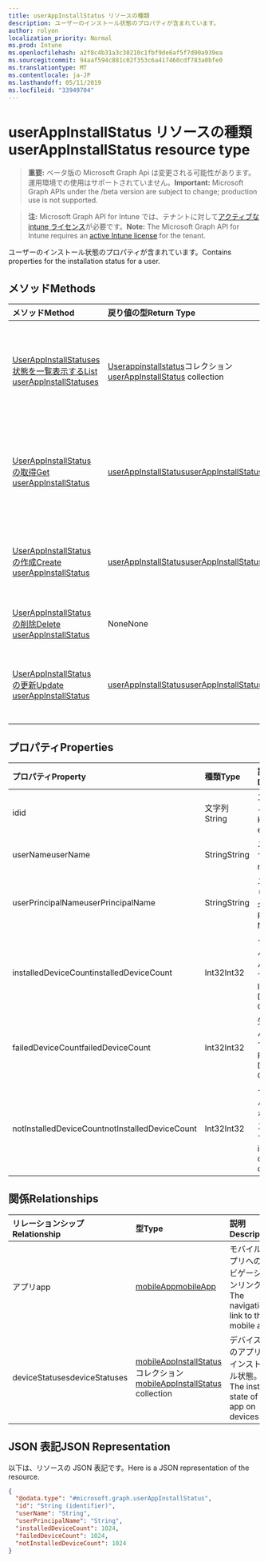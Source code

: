 ```yaml
---
title: userAppInstallStatus リソースの種類
description: ユーザーのインストール状態のプロパティが含まれています。
author: rolyon
localization_priority: Normal
ms.prod: Intune
ms.openlocfilehash: a2f8c4b31a3c30210c1fbf9de6af5f7d00a939ea
ms.sourcegitcommit: 94aaf594c881c02f353c6a417460cdf783a0bfe0
ms.translationtype: MT
ms.contentlocale: ja-JP
ms.lasthandoff: 05/11/2019
ms.locfileid: "33949704"
---
```

# <a name="userappinstallstatus-resource-type"></a><span data-ttu-id="ae938-103">userAppInstallStatus リソースの種類</span><span class="sxs-lookup"><span data-stu-id="ae938-103">userAppInstallStatus resource type</span></span>

> <span data-ttu-id="ae938-104">**重要:** ベータ版の Microsoft Graph Api は変更される可能性があります。運用環境での使用はサポートされていません。</span><span class="sxs-lookup"><span data-stu-id="ae938-104">**Important:** Microsoft Graph APIs under the /beta version are subject to change; production use is not supported.</span></span>

> <span data-ttu-id="ae938-105">**注:** Microsoft Graph API for Intune では、テナントに対して[アクティブな intune ライセンス](https://go.microsoft.com/fwlink/?linkid=839381)が必要です。</span><span class="sxs-lookup"><span data-stu-id="ae938-105">**Note:** The Microsoft Graph API for Intune requires an [active Intune license](https://go.microsoft.com/fwlink/?linkid=839381) for the tenant.</span></span>

<span data-ttu-id="ae938-106">ユーザーのインストール状態のプロパティが含まれています。</span><span class="sxs-lookup"><span data-stu-id="ae938-106">Contains properties for the installation status for a user.</span></span>

## <a name="methods"></a><span data-ttu-id="ae938-107">メソッド</span><span class="sxs-lookup"><span data-stu-id="ae938-107">Methods</span></span>
|<span data-ttu-id="ae938-108">メソッド</span><span class="sxs-lookup"><span data-stu-id="ae938-108">Method</span></span>|<span data-ttu-id="ae938-109">戻り値の型</span><span class="sxs-lookup"><span data-stu-id="ae938-109">Return Type</span></span>|<span data-ttu-id="ae938-110">説明</span><span class="sxs-lookup"><span data-stu-id="ae938-110">Description</span></span>|
|:---|:---|:---|
|[<span data-ttu-id="ae938-111">UserAppInstallStatuses 状態を一覧表示する</span><span class="sxs-lookup"><span data-stu-id="ae938-111">List userAppInstallStatuses</span></span>](../api/intune-apps-userappinstallstatus-list.md)|<span data-ttu-id="ae938-112">[Userappinstallstatus](../resources/intune-apps-userappinstallstatus.md)コレクション</span><span class="sxs-lookup"><span data-stu-id="ae938-112">[userAppInstallStatus](../resources/intune-apps-userappinstallstatus.md) collection</span></span>|<span data-ttu-id="ae938-113">[Userappinstallstatus](../resources/intune-apps-userappinstallstatus.md)オブジェクトのプロパティとリレーションシップをリストします。</span><span class="sxs-lookup"><span data-stu-id="ae938-113">List properties and relationships of the [userAppInstallStatus](../resources/intune-apps-userappinstallstatus.md) objects.</span></span>|
|[<span data-ttu-id="ae938-114">UserAppInstallStatus の取得</span><span class="sxs-lookup"><span data-stu-id="ae938-114">Get userAppInstallStatus</span></span>](../api/intune-apps-userappinstallstatus-get.md)|[<span data-ttu-id="ae938-115">userAppInstallStatus</span><span class="sxs-lookup"><span data-stu-id="ae938-115">userAppInstallStatus</span></span>](../resources/intune-apps-userappinstallstatus.md)|<span data-ttu-id="ae938-116">[Userappinstallstatus](../resources/intune-apps-userappinstallstatus.md)オブジェクトのプロパティとリレーションシップを読み取ります。</span><span class="sxs-lookup"><span data-stu-id="ae938-116">Read properties and relationships of the [userAppInstallStatus](../resources/intune-apps-userappinstallstatus.md) object.</span></span>|
|[<span data-ttu-id="ae938-117">UserAppInstallStatus の作成</span><span class="sxs-lookup"><span data-stu-id="ae938-117">Create userAppInstallStatus</span></span>](../api/intune-apps-userappinstallstatus-create.md)|[<span data-ttu-id="ae938-118">userAppInstallStatus</span><span class="sxs-lookup"><span data-stu-id="ae938-118">userAppInstallStatus</span></span>](../resources/intune-apps-userappinstallstatus.md)|<span data-ttu-id="ae938-119">新しい[Userappinstallstatus](../resources/intune-apps-userappinstallstatus.md)オブジェクトを作成します。</span><span class="sxs-lookup"><span data-stu-id="ae938-119">Create a new [userAppInstallStatus](../resources/intune-apps-userappinstallstatus.md) object.</span></span>|
|[<span data-ttu-id="ae938-120">UserAppInstallStatus の削除</span><span class="sxs-lookup"><span data-stu-id="ae938-120">Delete userAppInstallStatus</span></span>](../api/intune-apps-userappinstallstatus-delete.md)|<span data-ttu-id="ae938-121">None</span><span class="sxs-lookup"><span data-stu-id="ae938-121">None</span></span>|<span data-ttu-id="ae938-122">[Userappinstallstatus](../resources/intune-apps-userappinstallstatus.md)を削除します。</span><span class="sxs-lookup"><span data-stu-id="ae938-122">Deletes a [userAppInstallStatus](../resources/intune-apps-userappinstallstatus.md).</span></span>|
|[<span data-ttu-id="ae938-123">UserAppInstallStatus の更新</span><span class="sxs-lookup"><span data-stu-id="ae938-123">Update userAppInstallStatus</span></span>](../api/intune-apps-userappinstallstatus-update.md)|[<span data-ttu-id="ae938-124">userAppInstallStatus</span><span class="sxs-lookup"><span data-stu-id="ae938-124">userAppInstallStatus</span></span>](../resources/intune-apps-userappinstallstatus.md)|<span data-ttu-id="ae938-125">[Userappinstallstatus](../resources/intune-apps-userappinstallstatus.md)オブジェクトのプロパティを更新します。</span><span class="sxs-lookup"><span data-stu-id="ae938-125">Update the properties of a [userAppInstallStatus](../resources/intune-apps-userappinstallstatus.md) object.</span></span>|

## <a name="properties"></a><span data-ttu-id="ae938-126">プロパティ</span><span class="sxs-lookup"><span data-stu-id="ae938-126">Properties</span></span>
|<span data-ttu-id="ae938-127">プロパティ</span><span class="sxs-lookup"><span data-stu-id="ae938-127">Property</span></span>|<span data-ttu-id="ae938-128">種類</span><span class="sxs-lookup"><span data-stu-id="ae938-128">Type</span></span>|<span data-ttu-id="ae938-129">説明</span><span class="sxs-lookup"><span data-stu-id="ae938-129">Description</span></span>|
|:---|:---|:---|
|<span data-ttu-id="ae938-130">id</span><span class="sxs-lookup"><span data-stu-id="ae938-130">id</span></span>|<span data-ttu-id="ae938-131">文字列</span><span class="sxs-lookup"><span data-stu-id="ae938-131">String</span></span>|<span data-ttu-id="ae938-132">エンティティのキー。</span><span class="sxs-lookup"><span data-stu-id="ae938-132">Key of the entity.</span></span>|
|<span data-ttu-id="ae938-133">userName</span><span class="sxs-lookup"><span data-stu-id="ae938-133">userName</span></span>|<span data-ttu-id="ae938-134">String</span><span class="sxs-lookup"><span data-stu-id="ae938-134">String</span></span>|<span data-ttu-id="ae938-135">ユーザー名です。</span><span class="sxs-lookup"><span data-stu-id="ae938-135">User name.</span></span>|
|<span data-ttu-id="ae938-136">userPrincipalName</span><span class="sxs-lookup"><span data-stu-id="ae938-136">userPrincipalName</span></span>|<span data-ttu-id="ae938-137">String</span><span class="sxs-lookup"><span data-stu-id="ae938-137">String</span></span>|<span data-ttu-id="ae938-138">ユーザープリンシパル名。</span><span class="sxs-lookup"><span data-stu-id="ae938-138">User Principal Name.</span></span>|
|<span data-ttu-id="ae938-139">installedDeviceCount</span><span class="sxs-lookup"><span data-stu-id="ae938-139">installedDeviceCount</span></span>|<span data-ttu-id="ae938-140">Int32</span><span class="sxs-lookup"><span data-stu-id="ae938-140">Int32</span></span>|<span data-ttu-id="ae938-141">インストールされたデバイスの数です。</span><span class="sxs-lookup"><span data-stu-id="ae938-141">Installed Device Count.</span></span>|
|<span data-ttu-id="ae938-142">failedDeviceCount</span><span class="sxs-lookup"><span data-stu-id="ae938-142">failedDeviceCount</span></span>|<span data-ttu-id="ae938-143">Int32</span><span class="sxs-lookup"><span data-stu-id="ae938-143">Int32</span></span>|<span data-ttu-id="ae938-144">失敗したデバイスの数です。</span><span class="sxs-lookup"><span data-stu-id="ae938-144">Failed Device Count.</span></span>|
|<span data-ttu-id="ae938-145">notInstalledDeviceCount</span><span class="sxs-lookup"><span data-stu-id="ae938-145">notInstalledDeviceCount</span></span>|<span data-ttu-id="ae938-146">Int32</span><span class="sxs-lookup"><span data-stu-id="ae938-146">Int32</span></span>|<span data-ttu-id="ae938-147">インストールされていないデバイスの数です。</span><span class="sxs-lookup"><span data-stu-id="ae938-147">Not installed device count.</span></span>|

## <a name="relationships"></a><span data-ttu-id="ae938-148">関係</span><span class="sxs-lookup"><span data-stu-id="ae938-148">Relationships</span></span>
|<span data-ttu-id="ae938-149">リレーションシップ</span><span class="sxs-lookup"><span data-stu-id="ae938-149">Relationship</span></span>|<span data-ttu-id="ae938-150">型</span><span class="sxs-lookup"><span data-stu-id="ae938-150">Type</span></span>|<span data-ttu-id="ae938-151">説明</span><span class="sxs-lookup"><span data-stu-id="ae938-151">Description</span></span>|
|:---|:---|:---|
|<span data-ttu-id="ae938-152">アプリ</span><span class="sxs-lookup"><span data-stu-id="ae938-152">app</span></span>|[<span data-ttu-id="ae938-153">mobileApp</span><span class="sxs-lookup"><span data-stu-id="ae938-153">mobileApp</span></span>](../resources/intune-apps-mobileapp.md)|<span data-ttu-id="ae938-154">モバイルアプリへのナビゲーションリンク。</span><span class="sxs-lookup"><span data-stu-id="ae938-154">The navigation link to the mobile app.</span></span>|
|<span data-ttu-id="ae938-155">deviceStatuses</span><span class="sxs-lookup"><span data-stu-id="ae938-155">deviceStatuses</span></span>|<span data-ttu-id="ae938-156">[mobileAppInstallStatus](../resources/intune-apps-mobileappinstallstatus.md)コレクション</span><span class="sxs-lookup"><span data-stu-id="ae938-156">[mobileAppInstallStatus](../resources/intune-apps-mobileappinstallstatus.md) collection</span></span>|<span data-ttu-id="ae938-157">デバイス上のアプリのインストール状態。</span><span class="sxs-lookup"><span data-stu-id="ae938-157">The install state of the app on devices.</span></span>|

## <a name="json-representation"></a><span data-ttu-id="ae938-158">JSON 表記</span><span class="sxs-lookup"><span data-stu-id="ae938-158">JSON Representation</span></span>
<span data-ttu-id="ae938-159">以下は、リソースの JSON 表記です。</span><span class="sxs-lookup"><span data-stu-id="ae938-159">Here is a JSON representation of the resource.</span></span>
<!-- {
  "blockType": "resource",
  "keyProperty": "id",
  "@odata.type": "microsoft.graph.userAppInstallStatus"
}
-->
``` json
{
  "@odata.type": "#microsoft.graph.userAppInstallStatus",
  "id": "String (identifier)",
  "userName": "String",
  "userPrincipalName": "String",
  "installedDeviceCount": 1024,
  "failedDeviceCount": 1024,
  "notInstalledDeviceCount": 1024
}
```




